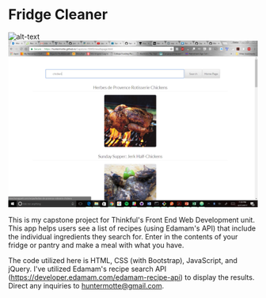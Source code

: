 # Fridge Cleaner

![alt-text](https://github.com/huntermotte/Capstone-FEWD/blob/master/assets/img/homepage.png "Home Page")
![alt-text](https://github.com/huntermotte/Capstone-FEWD/blob/master/assets/img/resultspage.png "Results Page")

This is my capstone project for Thinkful's Front End Web Development unit. This app helps users see a list of recipes (using Edamam's API) that include the individual ingredients they search for. Enter in the contents of your fridge or pantry and make a meal with what you have.

The code utilized here is HTML, CSS (with Bootstrap), JavaScript, and jQuery. I've utilized Edamam's recipe search API (https://developer.edamam.com/edamam-recipe-api) to display the results. Direct any inquiries to huntermotte@gmail.com.
